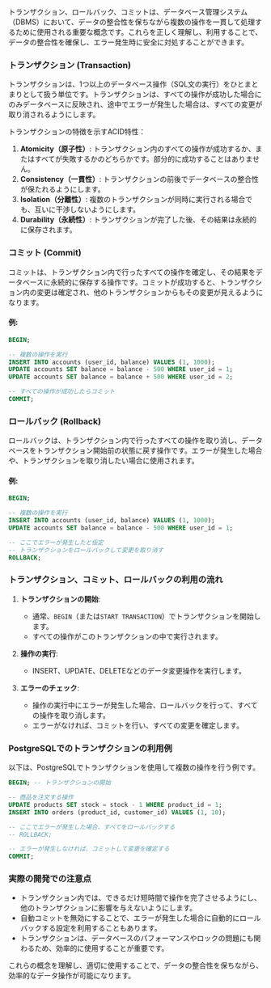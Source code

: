 トランザクション、ロールバック、コミットは、データベース管理システム（DBMS）において、データの整合性を保ちながら複数の操作を一貫して処理するために使用される重要な概念です。これらを正しく理解し、利用することで、データの整合性を確保し、エラー発生時に安全に対処することができます。

### トランザクション (Transaction)
トランザクションは、1つ以上のデータベース操作（SQL文の実行）をひとまとまりとして扱う単位です。トランザクションは、すべての操作が成功した場合にのみデータベースに反映され、途中でエラーが発生した場合は、すべての変更が取り消されるようにします。

トランザクションの特徴を示すACID特性：
1. **Atomicity（原子性）**: トランザクション内のすべての操作が成功するか、またはすべてが失敗するかのどちらかです。部分的に成功することはありません。
2. **Consistency（一貫性）**: トランザクションの前後でデータベースの整合性が保たれるようにします。
3. **Isolation（分離性）**: 複数のトランザクションが同時に実行される場合でも、互いに干渉しないようにします。
4. **Durability（永続性）**: トランザクションが完了した後、その結果は永続的に保存されます。

### コミット (Commit)
コミットは、トランザクション内で行ったすべての操作を確定し、その結果をデータベースに永続的に保存する操作です。コミットが成功すると、トランザクション内の変更は確定され、他のトランザクションからもその変更が見えるようになります。

#### 例:
```sql
BEGIN;

-- 複数の操作を実行
INSERT INTO accounts (user_id, balance) VALUES (1, 1000);
UPDATE accounts SET balance = balance - 500 WHERE user_id = 1;
UPDATE accounts SET balance = balance + 500 WHERE user_id = 2;

-- すべての操作が成功したらコミット
COMMIT;
```

### ロールバック (Rollback)
ロールバックは、トランザクション内で行ったすべての操作を取り消し、データベースをトランザクション開始前の状態に戻す操作です。エラーが発生した場合や、トランザクションを取り消したい場合に使用されます。

#### 例:
```sql
BEGIN;

-- 複数の操作を実行
INSERT INTO accounts (user_id, balance) VALUES (1, 1000);
UPDATE accounts SET balance = balance - 500 WHERE user_id = 1;

-- ここでエラーが発生したと仮定
-- トランザクションをロールバックして変更を取り消す
ROLLBACK;
```

### トランザクション、コミット、ロールバックの利用の流れ

1. **トランザクションの開始**:
   - 通常、`BEGIN`（または`START TRANSACTION`）でトランザクションを開始します。
   - すべての操作がこのトランザクションの中で実行されます。

2. **操作の実行**:
   - INSERT、UPDATE、DELETEなどのデータ変更操作を実行します。

3. **エラーのチェック**:
   - 操作の実行中にエラーが発生した場合、ロールバックを行って、すべての操作を取り消します。
   - エラーがなければ、コミットを行い、すべての変更を確定します。

### PostgreSQLでのトランザクションの利用例
以下は、PostgreSQLでトランザクションを使用して複数の操作を行う例です。

```sql
BEGIN; -- トランザクションの開始

-- 商品を注文する操作
UPDATE products SET stock = stock - 1 WHERE product_id = 1;
INSERT INTO orders (product_id, customer_id) VALUES (1, 10);

-- ここでエラーが発生した場合、すべてをロールバックする
-- ROLLBACK;

-- エラーが発生しなければ、コミットして変更を確定する
COMMIT;
```

### 実際の開発での注意点
- トランザクション内では、できるだけ短時間で操作を完了させるようにし、他のトランザクションに影響を与えないようにします。
- 自動コミットを無効にすることで、エラーが発生した場合に自動的にロールバックする設定を利用することもあります。
- トランザクションは、データベースのパフォーマンスやロックの問題にも関わるため、効率的に使用することが重要です。

これらの概念を理解し、適切に使用することで、データの整合性を保ちながら、効率的なデータ操作が可能になります。